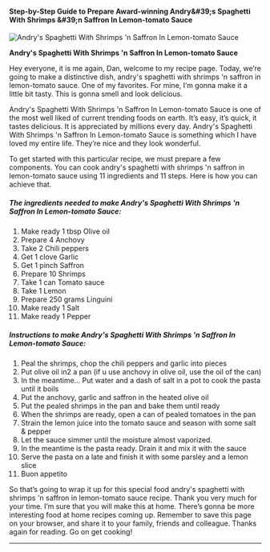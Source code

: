             

#### Step-by-Step Guide to Prepare Award-winning Andry&amp;#39;s Spaghetti With Shrimps &amp;#39;n Saffron In Lemon-tomato Sauce

![Andry's Spaghetti With Shrimps 'n Saffron In Lemon-tomato Sauce](https://img-global.cpcdn.com/recipes/6265668078403584/751x532cq70/andrys-spaghetti-with-shrimps-n-saffron-in-lemon-tomato-sauce-recipe-main-photo.jpg)

**Andry's Spaghetti With Shrimps 'n Saffron In Lemon-tomato Sauce**

Hey everyone, it is me again, Dan, welcome to my recipe page. Today, we’re going to make a distinctive dish, andry's spaghetti with shrimps 'n saffron in lemon-tomato sauce. One of my favorites. For mine, I’m gonna make it a little bit tasty. This is gonna smell and look delicious.

Andry's Spaghetti With Shrimps 'n Saffron In Lemon-tomato Sauce is one of the most well liked of current trending foods on earth. It’s easy, it’s quick, it tastes delicious. It is appreciated by millions every day. Andry's Spaghetti With Shrimps 'n Saffron In Lemon-tomato Sauce is something which I have loved my entire life. They’re nice and they look wonderful.

To get started with this particular recipe, we must prepare a few components. You can cook andry's spaghetti with shrimps 'n saffron in lemon-tomato sauce using 11 ingredients and 11 steps. Here is how you can achieve that.

##### The ingredients needed to make Andry's Spaghetti With Shrimps 'n Saffron In Lemon-tomato Sauce:

1.  Make ready 1 tbsp Olive oil
2.  Prepare 4 Anchovy
3.  Take 2 Chili peppers
4.  Get 1 clove Garlic
5.  Get 1 pinch Saffron
6.  Prepare 10 Shrimps
7.  Take 1 can Tomato sauce
8.  Take 1 Lemon
9.  Prepare 250 grams Linguini
10.  Make ready 1 Salt
11.  Make ready 1 Pepper

##### Instructions to make Andry's Spaghetti With Shrimps 'n Saffron In Lemon-tomato Sauce:

1.  Peal the shrimps, chop the chili peppers and garlic into pieces
2.  Put olive oil in2 a pan (if u use anchovy in olive oil, use the oil of the can)
3.  In the meantime… Put water and a dash of salt in a pot to cook the pasta until it boils
4.  Put the anchovy, garlic and saffron in the heated olive oil
5.  Put the pealed shrimps in the pan and bake them until ready
6.  When the shrimps are ready, open a can of pealed tomatoes in the pan
7.  Strain the lemon juice into the tomato sauce and season with some salt & pepper
8.  Let the sauce simmer until the moisture almost vaporized.
9.  In the meantime is the pasta ready. Drain it and mix it with the sauce
10.  Serve the pasta on a late and finish it with some parsley and a lemon slice
11.  Buon appetito

So that’s going to wrap it up for this special food andry's spaghetti with shrimps 'n saffron in lemon-tomato sauce recipe. Thank you very much for your time. I’m sure that you will make this at home. There’s gonna be more interesting food at home recipes coming up. Remember to save this page on your browser, and share it to your family, friends and colleague. Thanks again for reading. Go on get cooking!

* * *